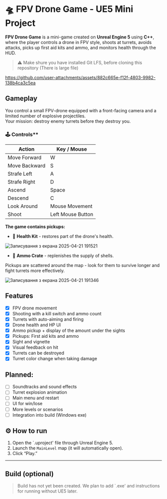 # 🛸 FPV Drone Game - UE5 Mini Project

**FPV Drone Game** is a mini-game created on **Unreal Engine 5** using **C++**, where the player controls a drone in FPV style, shoots at turrets, avoids attacks, picks up first aid kits and ammo, and monitors health through the HUD.

> ⚠️ Make shure you have installed Git LFS, before cloning this repository (There is large file)

https://github.com/user-attachments/assets/882c665e-f12f-4803-9982-138b4ca3c5ea

## Gameplay

You control a small FPV-drone equipped with a front-facing camera and a limited number of explosive projectiles.  
Your mission: destroy enemy turrets before they destroy you.

### 🕹️ Controls**

| Action         | Key / Mouse      |
|----------------|------------------|
| Move Forward   | W                |
| Move Backward  | S                |
| Strafe Left    | A                |
| Strafe Right   | D                |
| Ascend         | Space            |
| Descend        | C                |
| Look Around    | Mouse Movement   |
| Shoot          | Left Mouse Button|

**The game contains pickups:**
- 🧰 **Health Kit** - restores part of the drone's health.

![Записування з екрана 2025-04-21 191521](https://github.com/user-attachments/assets/b9cd4b62-1928-45b7-8d21-990afe9773d4)
  
- 🔫 **Ammo Crate** - replenishes the supply of shells.

Pickups are scattered around the map - look for them to survive longer and fight turrets more effectively.

![Записування з екрана 2025-04-21 191346](https://github.com/user-attachments/assets/672f71c3-fddb-4716-8e91-84c54030d1ac)

## Features

- [x] FPV drone movement
- [x] Shooting with a kill switch and ammo count
- [x] Turrets with auto-aiming and firing
- [x] Drone health and HP UI
- [x] Ammo pickup + display of the amount under the sights
- [x] Pickups: First aid kits and ammo
- [x] Sight and vignette
- [x] Visual feedback on hit
- [x] Turrets can be destroyed
- [x] Turret color change when taking damage

## Planned:

- [ ] Soundtracks and sound effects
- [ ] Turret explosion animation
- [ ] Main menu and restart
- [ ] UI for win/lose
- [ ] More levels or scenarios
- [ ] Integration into build (Windows exe)

## ⚙️ How to run

1. Open the `.uproject' file through Unreal Engine 5.
2. Launch the `MainLevel` map (it will automatically open).
3. Click “Play.”

---

## Build (optional)

> Build has not yet been created. We plan to add `.exe' and instructions for running without UE5 later.

